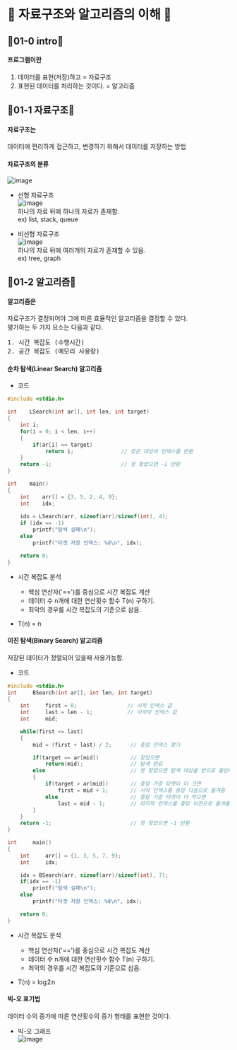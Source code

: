 # 🍰 자료구조와 알고리즘의 이해 🍰    

## 🌟01-0 intro🌟

#### 프로그램이란  
1. 데이터를 표현(저장)하고 = 자료구조  
2. 표현된 데이터를 처리하는 것이다. = 알고리즘

## 🌟01-1 자료구조🌟

#### 자료구조는
데이터에 편리하게 접근하고, 변경하기 위해서 데이터를 저장하는 방법

#### 자료구조의 분류
![image](https://user-images.githubusercontent.com/77817094/171097560-60b5b4b6-b9d7-4eb9-b39c-ade29361429a.png)

* 선형 자료구조  
![image](https://user-images.githubusercontent.com/77817094/171099310-afe92716-df3f-4cb6-a795-8feba7b4a0ea.png)  
하나의 자료 뒤에 하나의 자료가 존재함.  
ex) list, stack, queue

* 비선형 자료구조  
![image](https://user-images.githubusercontent.com/77817094/171099401-a172e0a3-ebb2-4f8a-b751-d95ebd4fd148.png)  
하나의 자료 뒤에 여러개의 자료가 존재할 수 있음.  
ex) tree, graph

## 🌟01-2 알고리즘🌟

#### 알고리즘은
자료구조가 결정되어야 그에 따른 효율적인 알고리즘을 결정할 수 있다.  
평가하는 두 가지 요소는 다음과 같다. 
<pre>
1. 시간 복잡도 (수행시간)
2. 공간 복잡도 (메모리 사용량)
</pre>

#### 순차 탐색(Linear Search) 알고리즘

* 코드  
```c
#include <stdio.h>

int    LSearch(int ar[], int len, int target)
{
    int i;
    for(i = 0; i < len, i++)
    {
        if(ar[i] == target)
            return i;               // 찾은 대상의 인덱스를 반환
    }
    return -1;                      // 못 찾았으면 -1 반환
}

int    main()
{
    int    arr[] = {3, 5, 2, 4, 9};
    int    idx;    
    
    idx = LSearch(arr, sizeof(arr)/sizeof(int), 4);
    if (idx == -1)
        printf("탐색 실패\n");
    else
        printf("타겟 저장 인덱스: %d\n", idx);

    return 0;
}
```

* 시간 복잡도 분석
    * 핵심 연산자('==')를 중심으로 시간 복잡도 계산
    * 데이터 수 n개에 대한 연산횟수 함수 T(n) 구하기.
    * 최악의 경우를 시간 복잡도의 기준으로 삼음.

* T(n) = n

#### 이진 탐색(Binary Search) 알고리즘
저장된 데이터가 정렬되어 있을때 사용가능함.

* 코드  
```c
#include <stdio.h>
int     BSearch(int ar[], int len, int target)
{
    int     first = 0;                // 시작 인덱스 값
    int     last = len - 1;           // 마지막 인덱스 값
    int     mid;

    while(first <= last)
    {
        mid = (first + last) / 2;      // 중앙 인덱스 찾기

        if(target == ar[mid])          // 찾았으면
            return(mid);               // 탐색 완료
        else                           // 못 찾았으면 탐색 대상을 반으로 줄인다.
        {
            if(target > ar[mid])       // 중앙 기준 타켓이 더 크면
                first = mid + 1;       // 시작 인덱스를 중앙 다음으로 옮겨줌
            else                       // 중앙 기준 타겟이 더 작으면
                last = mid - 1;        // 마지막 인덱스를 중앙 이전으로 옮겨줌.
        }
    }
    return -1;                         // 못 찾았으면 -1 반환
}

int     main()
{
    int     arr[] = {1, 3, 5, 7, 9};
    int     idx;

    idx = BSearch(arr, sizeof(arr)/sizeof(int), 7);
    if(idx == -1)
        printf("탐색 실패\n");
    else
        printf("타겟 저장 인덱스: %d\n", idx);

    return 0;
}
```
* 시간 복잡도 분석
    * 핵심 연산자('==')를 중심으로 시간 복잡도 계산  
    * 데이터 수 n개에 대한 연산횟수 함수 T(n) 구하기.  
    * 최악의 경우를 시간 복잡도의 기준으로 삼음.

* T(n) = log 2 n  
 
#### 빅-오 표기법
데이터 수의 증가에 따른 연산횟수의 증가 형태를 표현한 것이다.
* 빅-오 그래프  
![image](https://user-images.githubusercontent.com/77817094/171560370-aebec744-00a0-4581-bcdf-696a03dc8e45.png)  

